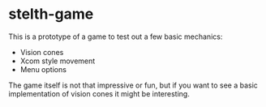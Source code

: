 # stelth-game
This is a prototype of a game to test out a few basic mechanics:
- Vision cones
- Xcom style movement
- Menu options

The game itself is not that impressive or fun, but if you want to see a basic implementation of vision cones it might be interesting.
